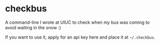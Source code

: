 # checkbus
A command-line I wrote at UIUC to check when my bus was coming to avoid waiting in the snow :)

If you want to use it, apply for an api key here and place it at `~/.checkbus`.